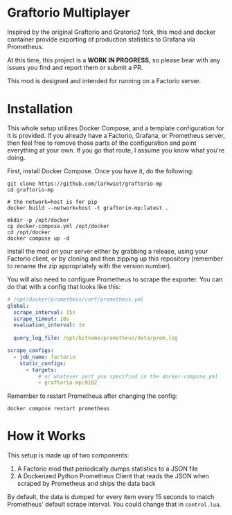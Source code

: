 # Graftorio Multiplayer

Inspired by the original Graftorio and Gratorio2 fork, this mod and docker container provide exporting of production statistics to Grafana via Prometheus.

At this time, this project is a **WORK IN PROGRESS**, so please bear with any issues you find and report them or submit a PR.

This mod is designed and intended for running on a Factorio server.

# Installation

This whole setup utilizes Docker Compose, and a template configuration for it is provided. If you already have a Factorio, Grafana, or Prometheus server, then feel free to remove those parts of the configuration and point everything at your own. If you go that route, I assume you know what you're doing.

First, install Docker Compose. Once you have it, do the following:

```shell
git clone https://github.com/larkwiot/graftorio-mp
cd graftorio-mp

# the network=host is for pip
docker build --network=host -t graftorio-mp:latest .

mkdir -p /opt/docker
cp docker-compose.yml /opt/docker
cd /opt/docker
docker compose up -d
```

Install the mod on your server either by grabbing a release, using your Factorio client, or by cloning and then zipping up this repository (remember to rename the zip appropriately with the version number).

You will also need to configure Prometheus to scrape the exporter. You can do that with a config that looks like this:

```yaml
# /opt/docker/prometheus/conf/prometheus.yml
global:
  scrape_interval: 15s
  scrape_timout: 10s
  evaluation_interval: 1m
  
  query_log_file: /opt/bitname/prometheus/data/prom.log

scrape_configs:
  - job_name: factorio
    static_configs:
      - targets:
          # or whatever port you specified in the docker-compose.yml
          - graftorio-mp:9102
```

Remember to restart Prometheus after changing the config:
```shell
docker compose restart prometheus
```

# How it Works

This setup is made up of two components:
1. A Factorio mod that periodically dumps statistics to a JSON file
2. A Dockerized Python Prometheus Client that reads the JSON when scraped by Prometheus and ships the data back

By default, the data is dumped for every item every 15 seconds to match Prometheus' default scrape interval. You could change that in `control.lua`.
